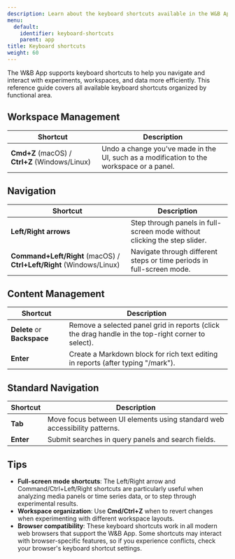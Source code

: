 ```yaml
---
description: Learn about the keyboard shortcuts available in the W&B App.
menu:
  default:
    identifier: keyboard-shortcuts
    parent: app
title: Keyboard shortcuts
weight: 60
---
```


The W&B App supports keyboard shortcuts to help you navigate and interact with experiments, workspaces, and data more efficiently. This reference guide covers all available keyboard shortcuts organized by functional area.

## Workspace Management

| Shortcut | Description |
|----------|-------------|
| **Cmd+Z** (macOS) / **Ctrl+Z** (Windows/Linux) | Undo a change you've made in the UI, such as a modification to the workspace or a panel. |

## Navigation

| Shortcut | Description |
|----------|-------------|
| **Left/Right arrows** | Step through panels in full-screen mode without clicking the step slider. |
| **Command+Left/Right** (macOS) / **Ctrl+Left/Right** (Windows/Linux) | Navigate through different steps or time periods in full-screen mode. |

## Content Management

| Shortcut | Description |
|----------|-------------|
| **Delete** or **Backspace** | Remove a selected panel grid in reports (click the drag handle in the top-right corner to select). |
| **Enter** | Create a Markdown block for rich text editing in reports (after typing "/mark"). |

## Standard Navigation

| Shortcut | Description |
|----------|-------------|
| **Tab** | Move focus between UI elements using standard web accessibility patterns. |
| **Enter** | Submit searches in query panels and search fields. |

## Tips
- **Full-screen mode shortcuts**: The Left/Right arrow and Command/Ctrl+Left/Right shortcuts are particularly useful when analyzing media panels or time series data, or to step through experimental results.
- **Workspace organization**: Use **Cmd/Ctrl+Z** when to revert changes when experimenting with different workspace layouts.
- **Browser compatibility**: These keyboard shortcuts work in all modern web browsers that support the W&B App. Some shortcuts may interact with browser-specific features, so if you experience conflicts, check your browser's keyboard shortcut settings. 
